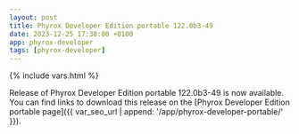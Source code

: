 ```yaml
---
layout: post
title: Phyrox Developer Edition portable 122.0b3-49
date: 2023-12-25 17:38:00 +0100
app: phyrox-developer
tags: [phyrox-developer]
---
```

{% include vars.html %}

Release of Phyrox Developer Edition portable 122.0b3-49 is now available.<br />
You can find links to download this release on the [Phyrox Developer Edition portable page]({{ var_seo_url | append: '/app/phyrox-developer-portable/' }}).
